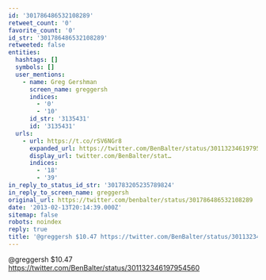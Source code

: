 ```yaml
---
id: '301786486532108289'
retweet_count: '0'
favorite_count: '0'
id_str: '301786486532108289'
retweeted: false
entities:
  hashtags: []
  symbols: []
  user_mentions:
    - name: Greg Gershman
      screen_name: greggersh
      indices:
        - '0'
        - '10'
      id_str: '3135431'
      id: '3135431'
  urls:
    - url: https://t.co/rSV6NGr8
      expanded_url: https://twitter.com/BenBalter/status/301132346197954560
      display_url: twitter.com/BenBalter/stat…
      indices:
        - '18'
        - '39'
in_reply_to_status_id_str: '301783205235789824'
in_reply_to_screen_name: greggersh
original_url: https://twitter.com/benbalter/status/301786486532108289
date: '2013-02-13T20:14:39.000Z'
sitemap: false
robots: noindex
reply: true
title: '@greggersh $10.47 https://twitter.com/BenBalter/status/301132346197954560'
---
```


@greggersh $10.47 https://twitter.com/BenBalter/status/301132346197954560